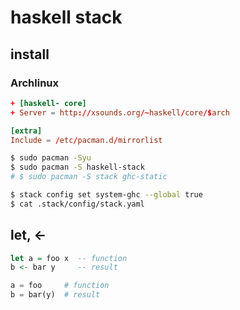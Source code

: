 haskell stack
====


## install

### Archlinux


```/etc/pacman.conf
+ [haskell- core]
+ Server = http://xsounds.org/~haskell/core/$arch

[extra]
Include = /etc/pacman.d/mirrorlist
```

```bash
$ sudo pacman -Syu
$ sudo pacman -S haskell-stack
# $ sudo pacman -S stack ghc-static
```

```bash
$ stack config set system-ghc --global true
$ cat .stack/config/stack.yaml
```

## let, <-


```haskell
let a = foo x  -- function
b <- bar y     -- result
```

```python
a = foo     # function
b = bar(y)  # result
```




